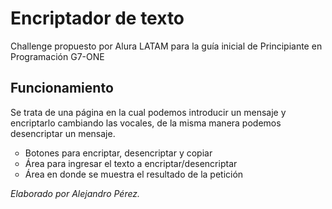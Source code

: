# Encriptador de texto
<p>Challenge propuesto por Alura LATAM para la guía inicial de Principiante en Programación G7-ONE</p>

<h2>Funcionamiento</h2>
<p>Se trata de una página en la cual podemos introducir un mensaje y encriptarlo cambiando las vocales, de la misma manera podemos desencriptar un mensaje.</p>

<ul style="list-style-type: circle;">
  <li>Botones para encriptar, desencriptar y copiar</li>
  <li>Área para ingresar el texto a encriptar/desencriptar</li>
  <li>Área en donde se muestra el resultado de la petición</li>
</ul>

<p><i>Elaborado por Alejandro Pérez.</i></p>

